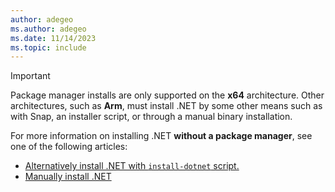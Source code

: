 ```yaml
---
author: adegeo
ms.author: adegeo
ms.date: 11/14/2023
ms.topic: include
---
```


> [!IMPORTANT]
> Package manager installs are only supported on the **x64** architecture. Other architectures, such as **Arm**, must install .NET by some other means such as with Snap, an installer script, or through a manual binary installation.

For more information on installing .NET **without a package manager**, see one of the following articles:

- [Alternatively install .NET with `install-dotnet` script.](../linux-scripted-manual.md#scripted-install)
- [Manually install .NET](../linux-scripted-manual.md#manual-install)
